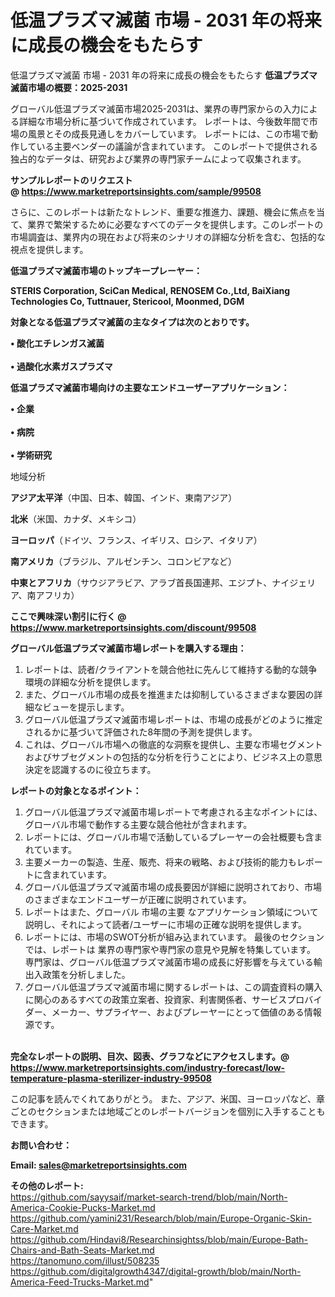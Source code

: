 # 低温プラズマ滅菌 市場 - 2031 年の将来に成長の機会をもたらす
低温プラズマ滅菌 市場 - 2031 年の将来に成長の機会をもたらす
<strong><b>低温プラズマ滅菌市場の概要：2025-2031</b></strong>

グローバル低温プラズマ滅菌市場2025-2031は、業界の専門家からの入力による詳細な市場分析に基づいて作成されています。 レポートは、今後数年間で市場の風景とその成長見通しをカバーしています。 レポートには、この市場で動作している主要ベンダーの議論が含まれています。 このレポートで提供される独占的なデータは、研究および業界の専門家チームによって収集されます。

<strong>サンプルレポートのリクエスト @ <a href=https://www.marketreportsinsights.com/sample/99508>https://www.marketreportsinsights.com/sample/99508</a></strong>

さらに、このレポートは新たなトレンド、重要な推進力、課題、機会に焦点を当て、業界で繁栄するために必要なすべてのデータを提供します。このレポートの市場調査は、業界内の現在および将来のシナリオの詳細な分析を含む、包括的な視点を提供します。

<strong>低温プラズマ滅菌市場のトップキープレーヤー：</strong>

<strong>STERIS Corporation, SciCan Medical, RENOSEM Co.,Ltd, BaiXiang Technologies Co, Tuttnauer, Stericool, Moonmed, DGM</strong>

<strong><b>対象となる低温プラズマ滅菌の主なタイプは次のとおりです。</b></strong>

<strong>• 酸化エチレンガス滅菌<br><br>• 過酸化水素ガスプラズマ</strong>

<strong><b>低温プラズマ滅菌市場向けの主要なエンドユーザーアプリケーション：</b></strong>

<strong>• 企業<br><br>• 病院<br><br>• 学術研究</strong>

 地域分析

<strong><b>アジア太平洋</b></strong>（中国、日本、韓国、インド、東南アジア）

<strong><b>北米</b></strong>（米国、カナダ、メキシコ）

<strong><b>ヨーロッパ</b></strong>（ドイツ、フランス、イギリス、ロシア、イタリア）

<strong><b>南アメリカ</b></strong>（ブラジル、アルゼンチン、コロンビアなど）

<strong><b>中東とアフリカ</b></strong>（サウジアラビア、アラブ首長国連邦、エジプト、ナイジェリア、南アフリカ）

<strong>ここで興味深い割引に行く @ <a href=https://www.marketreportsinsights.com/discount/99508>https://www.marketreportsinsights.com/discount/99508</a></strong>

<strong><b>グローバル低温プラズマ滅菌市場レポートを購入する理由：</b></strong>
<ol>
  <li>レポートは、読者/クライアントを競合他社に先んじて維持する動的な競争環境の詳細な分析を提供します。</li>
  <li>また、グローバル市場の成長を推進または抑制しているさまざまな要因の詳細なビューを提示します。</li>
  <li>グローバル低温プラズマ滅菌市場レポートは、市場の成長がどのように推定されるかに基づいて評価された8年間の予測を提供します。</li>
  <li>これは、グローバル市場への徹底的な洞察を提供し、主要な市場セグメントおよびサブセグメントの包括的な分析を行うことにより、ビジネス上の意思決定を認識するのに役立ちます。</li>
</ol>
<strong><b>レポートの対象となるポイント：</b></strong>
<ol>
  <li>グローバル低温プラズマ滅菌市場レポートで考慮される主なポイントには、グローバル市場で動作する主要な競合他社が含まれます。</li>
  <li>レポートには、グローバル市場で活動しているプレーヤーの会社概要も含まれています。</li>
  <li>主要メーカーの製造、生産、販売、将来の戦略、および技術的能力もレポートに含まれています。</li>
  <li>グローバル低温プラズマ滅菌市場の成長要因が詳細に説明されており、市場のさまざまなエンドユーザーが正確に説明されています。</li>
  <li>レポートはまた、グローバル 市場の主要 なアプリケーション領域について説明し、それによって読者/ユーザーに市場の正確な説明を提供します。</li>
  <li>レポートには、市場のSWOT分析が組み込まれています。 最後のセクションでは、レポートは 業界の専門家や専門家の意見や見解を特集しています。 専門家は、グローバル低温プラズマ滅菌市場の成長に好影響を与えている輸出入政策を分析しました。</li>
  <li>グローバル低温プラズマ滅菌市場に関するレポートは、この調査資料の購入に関心のあるすべての政策立案者、投資家、利害関係者、サービスプロバイダー、メーカー、サプライヤー、およびプレーヤーにとって価値のある情報源です。</li>
</ol><br>
<strong>完全なレポートの説明、目次、図表、グラフなどにアクセスします。@ <a href=https://www.marketreportsinsights.com/industry-forecast/low-temperature-plasma-sterilizer-industry-99508>https://www.marketreportsinsights.com/industry-forecast/low-temperature-plasma-sterilizer-industry-99508</a></strong>

この記事を読んでくれてありがとう。 また、アジア、米国、ヨーロッパなど、章ごとのセクションまたは地域ごとのレポートバージョンを個別に入手することもできます。

<strong><b>お問い合わせ：</b></strong>

<strong>Email: </strong><a href=mailto:sales@marketreportsinsights.com><strong>sales@marketreportsinsights.com</strong></a>

<strong>その他のレポート:</strong>
<br>
<a href=https://github.com/sayysaif/market-search-trend/blob/main/North-America-Cookie-Pucks-Market.md>https://github.com/sayysaif/market-search-trend/blob/main/North-America-Cookie-Pucks-Market.md</a>
<br>
<a href=https://github.com/yamini231/Research/blob/main/Europe-Organic-Skin-Care-Market.md>https://github.com/yamini231/Research/blob/main/Europe-Organic-Skin-Care-Market.md</a>
<br>
<a href=https://github.com/Hindavi8/Researchinsightss/blob/main/Europe-Bath-Chairs-and-Bath-Seats-Market.md>https://github.com/Hindavi8/Researchinsightss/blob/main/Europe-Bath-Chairs-and-Bath-Seats-Market.md</a>
<br>
<a href=https://tanomuno.com/illust/508235>https://tanomuno.com/illust/508235</a>
<br>
<a href=https://github.com/digitalgrowth4347/digital-growth/blob/main/North-America-Feed-Trucks-Market.md>https://github.com/digitalgrowth4347/digital-growth/blob/main/North-America-Feed-Trucks-Market.md</a>"
